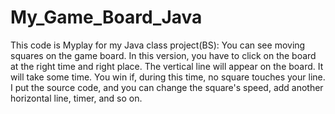 # My_Game_Board_Java
This code is Myplay for my Java class project(BS): You can see moving squares on the game board. In this version, you have to click on the board at the right time and right place. The vertical line will appear on the board. It will take some time. You win if, during this time, no square touches your line. I put the source code, and you can change the square's speed, add another horizontal line, timer,  and so on. 
